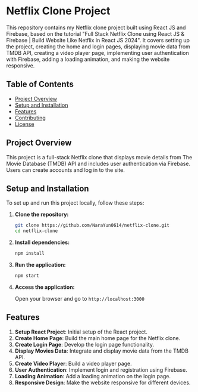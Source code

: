 # Netflix Clone Project

This repository contains my Netflix clone project built using React JS and Firebase, based on the tutorial "Full Stack Netflix Clone using React JS & Firebase | Build Website Like Netflix in React JS 2024". It covers setting up the project, creating the home and login pages, displaying movie data from TMDB API, creating a video player page, implementing user authentication with Firebase, adding a loading animation, and making the website responsive.

## Table of Contents
- [Project Overview](#project-overview)
- [Setup and Installation](#setup-and-installation)
- [Features](#features)
- [Contributing](#contributing)
- [License](#license)

## Project Overview
This project is a full-stack Netflix clone that displays movie details from The Movie Database (TMDB) API and includes user authentication via Firebase. Users can create accounts and log in to the site.

## Setup and Installation

To set up and run this project locally, follow these steps:

1. **Clone the repository:**

    ```sh
    git clone https://github.com/NaraYun0614/netflix-clone.git
    cd netflix-clone
    ```

2. **Install dependencies:**

    ```sh
    npm install
    ```

3. **Run the application:**

    ```sh
    npm start
    ```

4. **Access the application:**

    Open your browser and go to `http://localhost:3000`

## Features

1. **Setup React Project**: Initial setup of the React project.
2. **Create Home Page**: Build the main home page for the Netflix clone.
3. **Create Login Page**: Develop the login page functionality.
4. **Display Movies Data**: Integrate and display movie data from the TMDB API.
5. **Create Video Player**: Build a video player page.
6. **User Authentication**: Implement login and registration using Firebase.
7. **Loading Animation**: Add a loading animation on the login page.
8. **Responsive Design**: Make the website responsive for different devices.
